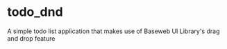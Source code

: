 # todo_dnd
A simple todo list application that makes use of Baseweb UI Library's drag and drop feature
